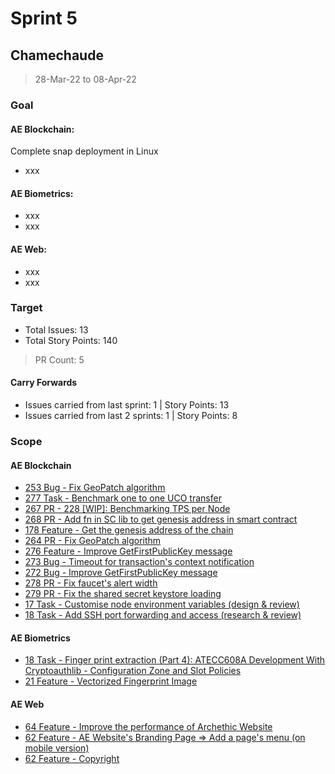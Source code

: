 # Sprint 5

## Chamechaude

> 28-Mar-22 to 08-Apr-22

### Goal

#### AE Blockchain:
Complete snap deployment in Linux
- xxx

#### AE Biometrics: 
- xxx
- xxx

#### AE Web: 
- xxx
- xxx

### Target
- Total Issues: 13
- Total Story Points: 140

> PR Count: 5

#### Carry Forwards
- Issues carried from last sprint: 1 | Story Points: 13
- Issues carried from last 2 sprints: 1 | Story Points: 8

### Scope

#### AE Blockchain
 - [253 Bug - Fix GeoPatch algorithm](https://github.com/archethic-foundation/archethic-node/issues/253)
 - [277 Task - Benchmark one to one UCO transfer](https://github.com/archethic-foundation/archethic-node/issues/277)
 - [267 PR - 228 [WIP]: Benchmarking TPS per Node](https://github.com/archethic-foundation/archethic-node/issues/267)
 - [268 PR - Add fn in SC lib to get genesis address in smart contract](https://github.com/archethic-foundation/archethic-node/issues/268)
 - [178 Feature - Get the genesis address of the chain](https://github.com/archethic-foundation/archethic-node/issues/178)
 - [264 PR - Fix GeoPatch algorithm](https://github.com/archethic-foundation/archethic-node/issues/264)
 - [276 Feature - Improve GetFirstPublicKey message](https://github.com/archethic-foundation/archethic-node/issues/276)
 - [273 Bug - Timeout for transaction's context notification](https://github.com/archethic-foundation/archethic-node/issues/273)
 - [272 Bug - Improve GetFirstPublicKey message](https://github.com/archethic-foundation/archethic-node/issues/272)
 - [278 PR - Fix faucet's alert width](https://github.com/archethic-foundation/archethic-node/issues/278)
 - [279 PR - Fix the shared secret keystore loading](https://github.com/archethic-foundation/archethic-node/issues/279)
 - [17 Task - Customise node environment variables (design & review)](https://github.com/archethic-foundation/archethic-snap/issues/17)
 - [18 Task - Add SSH port forwarding and access (research & review)](https://github.com/archethic-foundation/archethic-snap/issues/18)



#### AE Biometrics
 - [18 Task - Finger print extraction (Part 4): ATECC608A Development With Cryptoauthlib - Configuration Zone and Slot Policies](https://github.com/archethic-foundation/biometrics-seed-extraction/issues/18)
 - [21 Feature - Vectorized Fingerprint Image](https://github.com/archethic-foundation/biometrics-seed-extraction/issues/21)


#### AE Web
 - [64 Feature - Improve the performance of Archethic Website](https://github.com/archethic-foundation/archethic-website/issues/64)
 - [62 Feature - AE Website's Branding Page => Add a page's menu (on mobile version)](https://github.com/archethic-foundation/archethic-assets/issues/62)
 - [62 Feature - Copyright](https://github.com/archethic-foundation/archethic-assets/issues/62)
